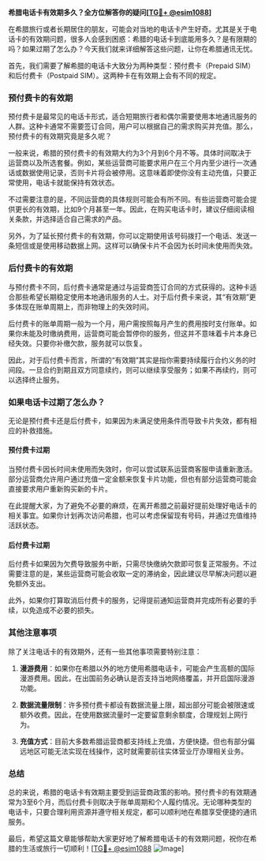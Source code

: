 **希腊电话卡有效期多久？全方位解答你的疑问[[TG💪+ @esim1088](https://t.me/s/esim1088)]**

在希腊旅行或者长期居住的朋友，可能会对当地的电话卡产生好奇。尤其是关于电话卡的有效期问题，很多人会感到困惑：希腊的电话卡到底能用多久？是有限期的吗？如果过期了怎么办？今天我们就来详细解答这些问题，让你在希腊通讯无忧。

首先，我们需要了解希腊的电话卡大致分为两种类型：预付费卡（Prepaid SIM）和后付费卡（Postpaid SIM）。这两种卡在有效期上会有不同的规定。

### 预付费卡的有效期

预付费卡是最常见的电话卡形式，适合短期旅行者和偶尔需要使用本地通讯服务的人群。这种卡通常不需要签订合同，用户可以根据自己的需求购买并充值。那么，预付费卡的有效期究竟是多久呢？

一般来说，希腊的预付费卡的有效期大约为3个月到6个月不等。具体时间取决于运营商以及所选套餐。例如，某些运营商可能要求用户在三个月内至少进行一次通话或数据使用记录，否则卡片将会被停用。这意味着即使你没有主动充值，只要正常使用，电话卡就能保持有效状态。

不过需要注意的是，不同运营商的具体规则可能会有所不同。有些运营商可能会提供更长的有效期，比如9个月甚至一年。因此，在购买电话卡时，建议仔细阅读相关条款，并选择适合自己需求的产品。

另外，为了延长预付费卡的有效期，你可以定期使用该号码拨打一个电话、发送一条短信或是使用移动数据上网。这样可以确保卡片不会因为长时间未使用而失效。

### 后付费卡的有效期

与预付费卡不同，后付费卡通常是通过与运营商签订合同的方式获得的。这种卡适合那些希望长期稳定使用本地通讯服务的人士。对于后付费卡来说，其“有效期”更多体现在账单周期上，而非物理上的失效时间。

后付费卡的账单周期一般为一个月，用户需按照每月产生的费用按时支付账单。如果你未能及时缴纳费用，运营商可能会暂停你的服务，但这并不意味着卡片本身已经失效。只要你补缴欠款，服务就可以恢复。

因此，对于后付费卡而言，所谓的“有效期”其实是指你需要持续履行合约义务的时间段。一旦合约到期且双方同意续约，则可以继续享受服务；如果不再续约，则可以选择终止服务。

### 如果电话卡过期了怎么办？

无论是预付费卡还是后付费卡，如果因为未满足使用条件而导致卡片失效，都有相应的补救措施。

#### 预付费卡过期

当预付费卡因长时间未使用而失效时，你可以尝试联系运营商客服申请重新激活。部分运营商允许用户通过充值一定金额来恢复卡片功能，但也有部分运营商可能会直接要求用户重新购买新的卡片。

在此提醒大家，为了避免不必要的麻烦，在离开希腊之前最好提前处理好电话卡的相关事宜。如果你计划再次访问希腊，也可以考虑保留现有号码，并通过充值维持活跃状态。

#### 后付费卡过期

后付费卡如果因为欠费导致服务中断，只需尽快缴纳欠款即可恢复正常服务。不过需要注意的是，某些运营商可能会收取一定的滞纳金，因此建议尽早解决问题以避免额外支出。

此外，如果你打算取消后付费卡的服务，记得提前通知运营商并完成所有必要的手续，以免造成不必要的损失。

### 其他注意事项

除了关注电话卡的有效期外，还有一些其他事项需要特别注意：

1. **漫游费用**：如果你在希腊以外的地方使用希腊电话卡，可能会产生高额的国际漫游费用。因此，在出国前务必确认是否支持当地网络覆盖，并开启国际漫游功能。
   
2. **数据流量限制**：许多预付费卡都设有数据流量上限，超出部分可能会被限速或额外收费。因此，在使用数据流量时一定要留意剩余额度，合理规划上网行为。

3. **充值方式**：目前大多数希腊运营商都支持线上充值，方便快捷。但也有部分偏远地区可能无法实现在线操作，这时就需要前往实体营业厅办理相关业务。

### 总结

总的来说，希腊的电话卡有效期主要受到运营商政策的影响。预付费卡的有效期通常为3至6个月，而后付费卡则取决于账单周期和个人履约情况。无论哪种类型的电话卡，只要合理利用资源并遵守相关规定，都可以顺利地在希腊享受便捷的通讯服务。

最后，希望这篇文章能够帮助大家更好地了解希腊电话卡的有效期问题，祝你在希腊的生活或旅行一切顺利！[[TG💪+ @esim1088](https://t.me/s/esim1088) ![Image](https://i.postimg.cc/4NQfJmqS/Snipaste-2025-05-13-00-14-12.png)]